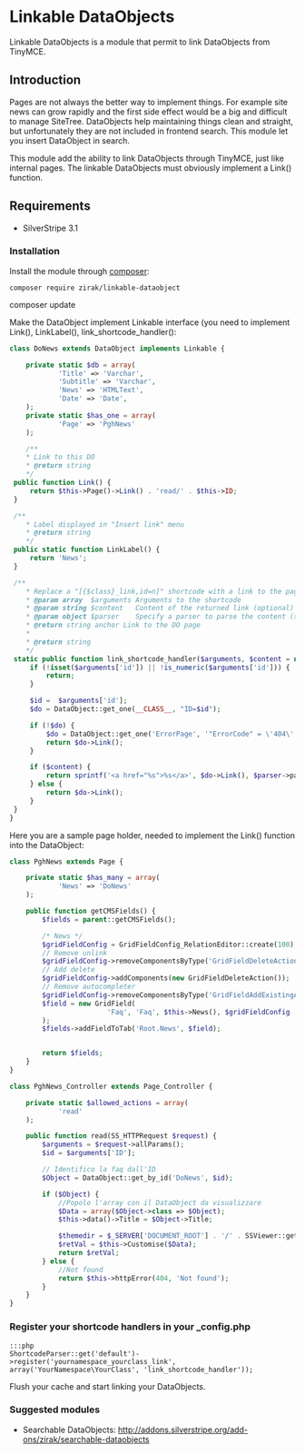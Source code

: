 # Linkable DataObjects

Linkable DataObjects is a module that permit to link DataObjects from TinyMCE.

## Introduction

Pages are not always the better way to implement things. For example site news can grow rapidly and the first side effect
would be a big and difficult to manage SiteTree. DataObjects help maintaining things clean and straight, but unfortunately 
they are not included in frontend search. This module let you insert DataObject in search.

This module add the ability to link DataObjects through TinyMCE, just like internal pages. The linkable DataObjects must obviously implement 
a Link() function.

## Requirements

 * SilverStripe 3.1

### Installation

Install the module through [composer](http://getcomposer.org):

	composer require zirak/linkable-dataobject
  composer update

Make the DataObject implement Linkable interface (you need to implement Link(), LinkLabel(), link_shortcode_handler():

```php
class DoNews extends DataObject implements Linkable {

	private static $db = array(
			'Title' => 'Varchar',
			'Subtitle' => 'Varchar',
			'News' => 'HTMLText',
			'Date' => 'Date',
	);
	private static $has_one = array(
			'Page' => 'PghNews'
	);

	/**
	* Link to this DO
	* @return string
	*/
 public function Link() {
	 return $this->Page()->Link() . 'read/' . $this->ID;
 }

 /**
	* Label displayed in "Insert link" menu
	* @return string
	*/
 public static function LinkLabel() {
	 return 'News';
 }

 /**
	* Replace a "[{$class}_link,id=n]" shortcode with a link to the page with the corresponding ID.
	* @param array  $arguments Arguments to the shortcode
	* @param string $content   Content of the returned link (optional)
	* @param object $parser    Specify a parser to parse the content (see {@link ShortCodeParser})
	* @return string anchor Link to the DO page
	*
	* @return string
	*/
 static public function link_shortcode_handler($arguments, $content = null, $parser = null) {
	 if (!isset($arguments['id']) || !is_numeric($arguments['id'])) {
		 return;
	 }

	 $id =  $arguments['id'];
	 $do = DataObject::get_one(__CLASS__, "ID=$id");

	 if (!$do) {
		 $do = DataObject::get_one('ErrorPage', '"ErrorCode" = \'404\'');
		 return $do->Link();
	 }

	 if ($content) {
		 return sprintf('<a href="%s">%s</a>', $do->Link(), $parser->parse($content));
	 } else {
		 return $do->Link();
	 }
 }
}
```

Here you are a sample page holder, needed to implement the Link() function into the DataObject:

```php
class PghNews extends Page {

	private static $has_many = array(
			'News' => 'DoNews'
	);

	public function getCMSFields() {
		$fields = parent::getCMSFields();

		/* News */
		$gridFieldConfig = GridFieldConfig_RelationEditor::create(100);
		// Remove unlink
		$gridFieldConfig->removeComponentsByType('GridFieldDeleteAction');
		// Add delete
		$gridFieldConfig->addComponents(new GridFieldDeleteAction());
		// Remove autocompleter
		$gridFieldConfig->removeComponentsByType('GridFieldAddExistingAutocompleter');
		$field = new GridField(
						'Faq', 'Faq', $this->News(), $gridFieldConfig
		);
		$fields->addFieldToTab('Root.News', $field);


		return $fields;
	}
}

class PghNews_Controller extends Page_Controller {

	private static $allowed_actions = array(
			'read'
	);

	public function read(SS_HTTPRequest $request) {
		$arguments = $request->allParams();
		$id = $arguments['ID'];

		// Identifico la faq dall'ID
		$Object = DataObject::get_by_id('DoNews', $id);

		if ($Object) {
			//Popolo l'array con il DataObject da visualizzare
			$Data = array($Object->class => $Object);
			$this->data()->Title = $Object->Title;

			$themedir = $_SERVER['DOCUMENT_ROOT'] . '/' . SSViewer::get_theme_folder() . '/templates/';
			$retVal = $this->Customise($Data);
			return $retVal;
		} else {
			//Not found
			return $this->httpError(404, 'Not found');
		}
	}
}
```

### Register your shortcode handlers in your _config.php	
	:::php
	ShortcodeParser::get('default')->register('yournamespace_yourclass_link', array('YourNamespace\YourClass', 'link_shortcode_handler'));
	

Flush your cache and start linking your DataObjects.

### Suggested modules

 * Searchable DataObjects: http://addons.silverstripe.org/add-ons/zirak/searchable-dataobjects
